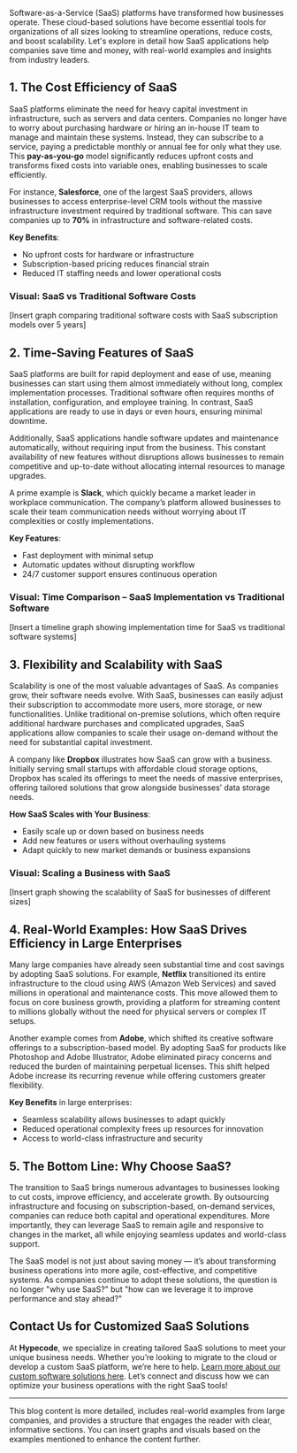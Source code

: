 Software-as-a-Service (SaaS) platforms have transformed how businesses operate. These cloud-based solutions have become essential tools for organizations of all sizes looking to streamline operations, reduce costs, and boost scalability. Let's explore in detail how SaaS applications help companies save time and money, with real-world examples and insights from industry leaders.

## 1. The Cost Efficiency of SaaS

SaaS platforms eliminate the need for heavy capital investment in infrastructure, such as servers and data centers. Companies no longer have to worry about purchasing hardware or hiring an in-house IT team to manage and maintain these systems. Instead, they can subscribe to a service, paying a predictable monthly or annual fee for only what they use. This **pay-as-you-go** model significantly reduces upfront costs and transforms fixed costs into variable ones, enabling businesses to scale efficiently.

For instance, **Salesforce**, one of the largest SaaS providers, allows businesses to access enterprise-level CRM tools without the massive infrastructure investment required by traditional software. This can save companies up to **70%** in infrastructure and software-related costs.

**Key Benefits**:  
- No upfront costs for hardware or infrastructure  
- Subscription-based pricing reduces financial strain  
- Reduced IT staffing needs and lower operational costs

### Visual: SaaS vs Traditional Software Costs  
[Insert graph comparing traditional software costs with SaaS subscription models over 5 years]

## 2. Time-Saving Features of SaaS

SaaS platforms are built for rapid deployment and ease of use, meaning businesses can start using them almost immediately without long, complex implementation processes. Traditional software often requires months of installation, configuration, and employee training. In contrast, SaaS applications are ready to use in days or even hours, ensuring minimal downtime.

Additionally, SaaS applications handle software updates and maintenance automatically, without requiring input from the business. This constant availability of new features without disruptions allows businesses to remain competitive and up-to-date without allocating internal resources to manage upgrades.

A prime example is **Slack**, which quickly became a market leader in workplace communication. The company’s platform allowed businesses to scale their team communication needs without worrying about IT complexities or costly implementations.

**Key Features**:  
- Fast deployment with minimal setup  
- Automatic updates without disrupting workflow  
- 24/7 customer support ensures continuous operation

### Visual: Time Comparison – SaaS Implementation vs Traditional Software

[Insert a timeline graph showing implementation time for SaaS vs traditional software systems]

## 3. Flexibility and Scalability with SaaS

Scalability is one of the most valuable advantages of SaaS. As companies grow, their software needs evolve. With SaaS, businesses can easily adjust their subscription to accommodate more users, more storage, or new functionalities. Unlike traditional on-premise solutions, which often require additional hardware purchases and complicated upgrades, SaaS applications allow companies to scale their usage on-demand without the need for substantial capital investment.

A company like **Dropbox** illustrates how SaaS can grow with a business. Initially serving small startups with affordable cloud storage options, Dropbox has scaled its offerings to meet the needs of massive enterprises, offering tailored solutions that grow alongside businesses’ data storage needs.

**How SaaS Scales with Your Business**:  
- Easily scale up or down based on business needs  
- Add new features or users without overhauling systems  
- Adapt quickly to new market demands or business expansions

### Visual: Scaling a Business with SaaS

[Insert graph showing the scalability of SaaS for businesses of different sizes]

## 4. Real-World Examples: How SaaS Drives Efficiency in Large Enterprises

Many large companies have already seen substantial time and cost savings by adopting SaaS solutions. For example, **Netflix** transitioned its entire infrastructure to the cloud using AWS (Amazon Web Services) and saved millions in operational and maintenance costs. This move allowed them to focus on core business growth, providing a platform for streaming content to millions globally without the need for physical servers or complex IT setups.

Another example comes from **Adobe**, which shifted its creative software offerings to a subscription-based model. By adopting SaaS for products like Photoshop and Adobe Illustrator, Adobe eliminated piracy concerns and reduced the burden of maintaining perpetual licenses. This shift helped Adobe increase its recurring revenue while offering customers greater flexibility.

**Key Benefits** in large enterprises:  
- Seamless scalability allows businesses to adapt quickly  
- Reduced operational complexity frees up resources for innovation  
- Access to world-class infrastructure and security

## 5. The Bottom Line: Why Choose SaaS?

The transition to SaaS brings numerous advantages to businesses looking to cut costs, improve efficiency, and accelerate growth. By outsourcing infrastructure and focusing on subscription-based, on-demand services, companies can reduce both capital and operational expenditures. More importantly, they can leverage SaaS to remain agile and responsive to changes in the market, all while enjoying seamless updates and world-class support.

The SaaS model is not just about saving money — it’s about transforming business operations into more agile, cost-effective, and competitive systems. As companies continue to adopt these solutions, the question is no longer "why use SaaS?" but "how can we leverage it to improve performance and stay ahead?"

## Contact Us for Customized SaaS Solutions

At **Hypecode**, we specialize in creating tailored SaaS solutions to meet your unique business needs. Whether you’re looking to migrate to the cloud or develop a custom SaaS platform, we’re here to help. [Learn more about our custom software solutions here](https://hypecode.tech/solutions/custom-software). Let’s connect and discuss how we can optimize your business operations with the right SaaS tools!

---

This blog content is more detailed, includes real-world examples from large companies, and provides a structure that engages the reader with clear, informative sections. You can insert graphs and visuals based on the examples mentioned to enhance the content further.